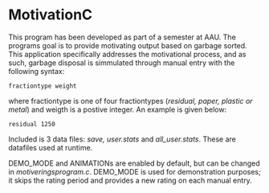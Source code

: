 # MotivationC

This program has been developed as part of a semester at AAU. The programs goal is to provide motivating output based on garbage sorted. This application specifically addresses the motivational process, and as such, garbage disposal is simmulated through manual entry with the following syntax:
```
fractiontype weight
```
where fractiontype is one of four fractiontypes (*residual, paper, plastic or metal*) and weigth is a postive integer. An example is given below:
```
residual 1250
```
Included is 3 data files: *save, user.stats* and *all_user.stats*. These are datafiles used at runtime.

DEMO_MODE and ANIMATIONs are enabled by default, but can be changed in *motiveringsprogram.c*. DEMO_MODE is used for demonstration purposes; it skips the rating period and provides a new rating on each manual entry.
